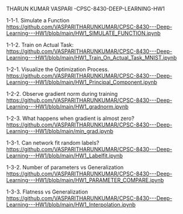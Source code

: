 THARUN KUMAR VASPARI -CPSC-8430-DEEP-LEARNING-HW1

1-1-1.	Simulate a Function
https://github.com/VASPARITHARUNKUMAR/CPSC-8430---Deep-Learning---HW1/blob/main/HW1_SIMULATE_FUNCTION.ipynb

1-1-2.	Train on Actual Task:
https://github.com/VASPARITHARUNKUMAR/CPSC-8430---Deep-Learning---HW1/blob/main/HW1_Train_On_Actual_Task_MNIST.ipynb


1-2-1.  Visualize the Optimization Process.
https://github.com/VASPARITHARUNKUMAR/CPSC-8430---Deep-Learning---HW1/blob/main/HW1_Principal_Component.ipynb


1-2-2. Observe gradient norm during training
https://github.com/VASPARITHARUNKUMAR/CPSC-8430---Deep-Learning---HW1/blob/main/HW1_gradnorm.ipynb


1-2-3. What happens when gradient is almost zero?
https://github.com/VASPARITHARUNKUMAR/CPSC-8430---Deep-Learning---HW1/blob/main/min_grad.ipynb


1-3-1. Can network fit random labels?
https://github.com/VASPARITHARUNKUMAR/CPSC-8430---Deep-Learning---HW1/blob/main/HW1_Labelfit.ipynb


1-3-2. Number of parameters vs Generalization
https://github.com/VASPARITHARUNKUMAR/CPSC-8430---Deep-Learning---HW1/blob/main/HW1_PARAMETER_COMPARE.ipynb


1-3-3. Flatness vs Generalization
https://github.com/VASPARITHARUNKUMAR/CPSC-8430---Deep-Learning---HW1/blob/main/HW1_Interpolation.ipynb
